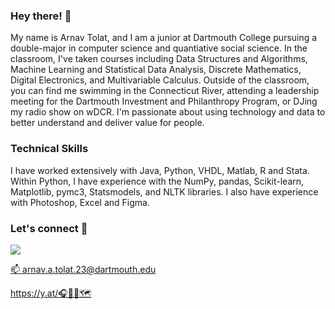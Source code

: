 ### Hey there! 👋

<!--
**arnavtolat/arnavtolat** is a ✨ _special_ ✨ repository because its `README.md` (this file) appears on your GitHub profile.

Here are some ideas to get you started:

- 🔭 I’m currently working on ...
- 🌱 I’m currently learning ...
- 👯 I’m looking to collaborate on ...
- 🤔 I’m looking for help with ...
- 💬 Ask me about ...
- 📫 How to reach me: ...
- 😄 Pronouns: ...
- ⚡ Fun fact: ...
-->

My name is Arnav Tolat, and I am a junior at Dartmouth College pursuing a double-major in computer science and quantiative social science. In the classroom, I've taken courses including Data Structures and Algorithms, Machine Learning and Statistical Data Analysis, Discrete Mathematics, Digital Electronics, and Multivariable Calculus. Outside of the classroom, you can find me swimming in the Connecticut River, attending a leadership meeting for the Dartmouth Investment and Philanthropy Program, or DJing my radio show on wDCR. I'm passionate about using technology and data to better understand and deliver value for people.

### Technical Skills
I have worked extensively with Java, Python, VHDL, Matlab, R and Stata. Within Python, I have experience with the NumPy, pandas, Scikit-learn, Matplotlib, pymc3, Statsmodels, and NLTK libraries. I also have experience with Photoshop, Excel and Figma. 
 
### Let's connect :handshake:
<p align="left">
<a href="https://www.linkedin.com/in/tolat">
<img src="https://img.shields.io/badge/LinkedIn-blue?style=for-the-badge&logo=linkedin&labelColor=blue">
 
📫 arnav.a.tolat.23@dartmouth.edu

https://y.at/🎧👟🗽🗺️
</a>
</p>
